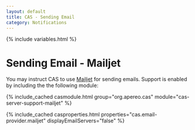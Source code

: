 ```yaml
---
layout: default
title: CAS - Sending Email
category: Notifications
---
```


{% include variables.html %}

# Sending Email - Mailjet
   
You may instruct CAS to use [Mailjet](https://www.mailjet.com/) for sending emails.
Support is enabled by including the the following module:

{% include_cached casmodule.html group="org.apereo.cas" module="cas-server-support-mailjet" %}

{% include_cached casproperties.html properties="cas.email-provider.mailjet" displayEmailServers="false" %}
